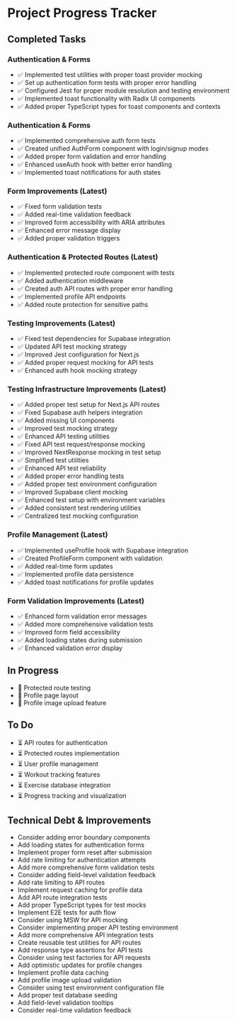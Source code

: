 # Project Progress Tracker

## Completed Tasks

### Authentication & Forms
- ✅ Implemented test utilities with proper toast provider mocking
- ✅ Set up authentication form tests with proper error handling
- ✅ Configured Jest for proper module resolution and testing environment
- ✅ Implemented toast functionality with Radix UI components
- ✅ Added proper TypeScript types for toast components and contexts

### Authentication & Forms
- ✅ Implemented comprehensive auth form tests
- ✅ Created unified AuthForm component with login/signup modes
- ✅ Added proper form validation and error handling
- ✅ Enhanced useAuth hook with better error handling
- ✅ Implemented toast notifications for auth states

### Form Improvements (Latest)
- ✅ Fixed form validation tests
- ✅ Added real-time validation feedback
- ✅ Improved form accessibility with ARIA attributes
- ✅ Enhanced error message display
- ✅ Added proper validation triggers

### Authentication & Protected Routes (Latest)
- ✅ Implemented protected route component with tests
- ✅ Added authentication middleware
- ✅ Created auth API routes with proper error handling
- ✅ Implemented profile API endpoints
- ✅ Added route protection for sensitive paths

### Testing Improvements (Latest)
- ✅ Fixed test dependencies for Supabase integration
- ✅ Updated API test mocking strategy
- ✅ Improved Jest configuration for Next.js
- ✅ Added proper request mocking for API tests
- ✅ Enhanced auth hook mocking strategy

### Testing Infrastructure Improvements (Latest)
- ✅ Added proper test setup for Next.js API routes
- ✅ Fixed Supabase auth helpers integration
- ✅ Added missing UI components
- ✅ Improved test mocking strategy
- ✅ Enhanced API testing utilities
- ✅ Fixed API test request/response mocking
- ✅ Improved NextResponse mocking in test setup
- ✅ Simplified test utilities
- ✅ Enhanced API test reliability
- ✅ Added proper error handling tests
- ✅ Added proper test environment configuration
- ✅ Improved Supabase client mocking
- ✅ Enhanced test setup with environment variables
- ✅ Added consistent test rendering utilities
- ✅ Centralized test mocking configuration

### Profile Management (Latest)
- ✅ Implemented useProfile hook with Supabase integration
- ✅ Created ProfileForm component with validation
- ✅ Added real-time form updates
- ✅ Implemented profile data persistence
- ✅ Added toast notifications for profile updates

### Form Validation Improvements (Latest)
- ✅ Enhanced form validation error messages
- ✅ Added more comprehensive validation tests
- ✅ Improved form field accessibility
- ✅ Added loading states during submission
- ✅ Enhanced validation error display

## In Progress
- 🔄 Protected route testing
- 🔄 Profile page layout
- 🔄 Profile image upload feature

## To Do
- ⏳ API routes for authentication
- ⏳ Protected routes implementation
- ⏳ User profile management
- ⏳ Workout tracking features
- ⏳ Exercise database integration
- ⏳ Progress tracking and visualization

## Technical Debt & Improvements
- Consider adding error boundary components
- Add loading states for authentication forms
- Implement proper form reset after submission
- Add rate limiting for authentication attempts
- Add more comprehensive form validation tests
- Consider adding field-level validation feedback
- Add rate limiting to API routes
- Implement request caching for profile data
- Add API route integration tests
- Add proper TypeScript types for test mocks
- Implement E2E tests for auth flow
- Consider using MSW for API mocking
- Consider implementing proper API testing environment
- Add more comprehensive API integration tests
- Create reusable test utilities for API routes
- Add response type assertions for API tests
- Consider using test factories for API requests
- Add optimistic updates for profile changes
- Implement profile data caching
- Add profile image upload validation
- Consider using test environment configuration file
- Add proper test database seeding
- Add field-level validation tooltips
- Consider real-time validation feedback
